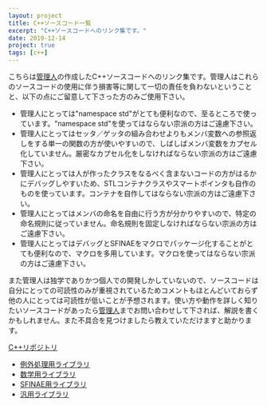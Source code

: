 ```yaml
---
layout: project
title: C++ソースコード一覧
excerpt: "C++ソースコードへのリンク集です。"
date: 2019-12-14
project: true
tags: [c++]
---
```


こちらは[管理人](https://twitter.com/non_archimedean)の作成したC++ソースコードへのリンク集です。管理人はこれらのソースコードの使用に伴う損害等に関して一切の責任を負わないということと、以下の点にご留意して下さった方のみご使用下さい。
- 管理人にとっては"namespace std"がとても便利なので、至るところで使っています。"namespace std"を使ってはならない宗派の方はご遠慮下さい。
- 管理人にとってはセッタ／ゲッタの組み合わせよりもメンバ変数への参照返しをする単一の関数の方が使いやすいので、しばしばメンバ変数をカプセル化していません。厳密なカプセル化をしなければならない宗派の方はご遠慮下さい。
- 管理人にとっては人が作ったクラスをなるべく含まないコードの方がはるかにデバッグしやすいため、STLコンテナクラスやスマートポインタも自作のものを使っています。コンテナを自作してはならない宗派の方はご遠慮下さい。
- 管理人にとってはメンバの命名を自由に行う方が分かりやすいので、特定の命名規則に従っていません。命名規則を固定しなければならない宗派の方はご遠慮下さい。
- 管理人にとってはデバッグとSFINAEをマクロでパッケージ化することがとても便利なので、マクロを多用しています。マクロを使ってはならない宗派の方はご遠慮下さい。

また管理人は独学でありかつ個人での開発しかしていないので、ソースコードは自分にとっての可読性のみが重視されているためコメントもほとんどいておらず他の人にとっては可読性が低いことが予想されます。使い方や動作を詳しく知りたいソースコードがあったら[管理人](https://twitter.com/non_archimedean)までお問い合わせして下されば、解説を書くかもしれません。また不具合を見つけましたら教えていただけますと助かります。

[C++リポジトリ](https://github.com/p-adic/cpp)

- [例外処理用ライブラリ](https://github.com/p-adic/cpp/tree/master/Error)
- [数学用ライブラリ](https://github.com/p-adic/cpp/tree/master/Mathematics)
- [SFINAE用ライブラリ](https://github.com/p-adic/cpp/tree/master/SFINAE)
- [汎用ライブラリ](https://github.com/p-adic/cpp/tree/master/Utility)
